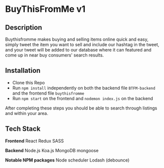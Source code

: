 # BuyThisFromMe v1
## Description
Buythisfromme makes buying and selling items online quick and easy, simply tweet the item you want to sell and include our hashtag in the tweet, and your tweet will be added to our database where it can featured and come up in near buy consumers' search results.

## Installation
* Clone this Repo
* Run `npm install` independently on both the backend file `BTFM-backend` and the frontend file `buythisfromme`
* Run `npm start` on the frontend and `nodemon index.js` on the backend

After completing these steps you should be able to search through listings and within your area.

## Tech Stack

**Frontend**
React
Redux
SASS

**Backend**
Node.js
Koa.js
MongoDB
mongoose

**Notable NPM packages**
Node scheduler
Lodash (debounce)

